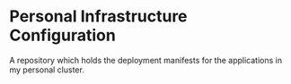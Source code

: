 # Personal Infrastructure Configuration

A repository which holds the deployment manifests for the applications in my
personal cluster. 

